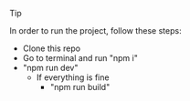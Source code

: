 > [!TIP]
> In order to run the project, follow these steps:
> - Clone this repo
> - Go to terminal and run "npm i"
> - "npm run dev"
>     - If everything is fine
>         - "npm run build" 